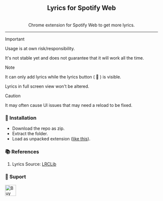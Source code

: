<div align="center">

<h2>Lyrics for Spotify Web</h2>
<br>
Chrome extension for Spotify Web to get more lyrics.<br>
<hr>
</div>

> [!IMPORTANT]
>  Usage is at own risk/responsibility.
> 
> It's not stable yet and does not guarantee that it will work all the time.

> [!NOTE]
> It can only add lyrics while the lyrics button ( :microphone: ) is visible.
> 
> Lyrics in full screen view won't be altered.

> [!CAUTION]
> It may often cause UI issues that may need a reload to be fixed.


### :pill: Installation

- Download the repo as zip.
- Extract the folder.
- Load as unpacked extension ([like this](https://developer.chrome.com/docs/extensions/get-started/tutorial/hello-world#load-unpacked)).

### :books: References
1. Lyrics Source:  [LRCLib](https://lrclib.net/)
### :gift_heart: Suport

<a href='https://ko-fi.com/X8X1V9VTH' target='_blank'><img height='36' style='border:0px;height:36px;' src='https://storage.ko-fi.com/cdn/kofi1.png?v=3' border='0' alt='Buy Me a Coffee at ko-fi.com'/></a>